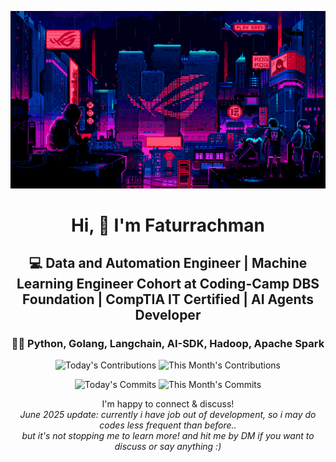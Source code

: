<div align="center">
  
  ![Banner GIF](images/desktop-neon-gaming.gif)

  # Hi, 👋 I'm Faturrachman

  ## 💻 Data and Automation Engineer | Machine Learning Engineer Cohort at Coding-Camp DBS Foundation | CompTIA IT Certified | AI Agents Developer

  ### 👩‍💻 Python, Golang, Langchain, AI-SDK, Hadoop, Apache Spark

  <!-- TODAY_CONTRIBUTIONS: 0 -->
  <!-- MONTH_CONTRIBUTIONS: 12 2025-08 -->
  ![Today's Contributions](https://img.shields.io/badge/Today's%20Contributions-0-purple)
  ![This Month's Contributions](https://img.shields.io/badge/This%20Month's%20Contributions-12-orange)

  <!-- TODAY_COMMITS: 0 -->
  <!-- MONTH_COMMITS: 9 2025-08 -->
  ![Today's Commits](https://img.shields.io/badge/Today's%20Commits-0-blue)
  ![This Month's Commits](https://img.shields.io/badge/This%20Month's%20Commits-9-green)
  
  I'm happy to connect & discuss!   
  *June 2025 update: currently i have job out of development, so i may do codes less frequent than before..   
  but it's not stopping me to learn more! and hit me by DM if you want to discuss or say anything :)*
  
  
</div>
